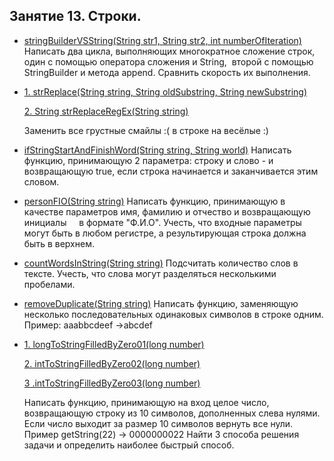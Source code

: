 ## Занятие 13. Строки.

* [stringBuilderVSString(String str1, String str2, int numberOfIteration)](UtilsString) Написать два цикла, выполняющих многократное сложение строк, один с помощью оператора сложения и String, 
второй с помощью StringBuilder и метода append. Сравнить скорость их выполнения.

* [1. strReplace(String string, String oldSubstring, String newSubstring)](UtilsString) <p>
 [2. String strReplaceRegEx(String string)](UtilsString) <p>
Заменить все грустные смайлы :( в строке на весёлые :)

* [ifStringStartAndFinishWord(String string, String world)](UtilsString) Написать функцию, принимающую 2 параметра: строку и слово - и возвращающую true, если строка начинается и заканчивается этим словом.

* [personFIO(String string)](UtilsString) Написать функцию, принимающую в качестве параметров имя, фамилию и отчество и возвращающую инициалы
    в формате "Ф.И.О". Учесть, что входные параметры могут быть в любом регистре, а результирующая строка должна быть в верхнем.

* [countWordsInString(String string)](UtilsString) Подсчитать количество слов в тексте. Учесть, что слова могут разделяться несколькими пробелами.

* [removeDuplicate(String string)](UtilsString) Написать функцию, заменяющую несколько последовательных одинаковых символов в строке одним.
   Пример: aaabbcdeef ->abcdef

* [1. longToStringFilledByZero01(long number)](UtilsString) <p> 
[2. intToStringFilledByZero02(long number)](UtilsString)  <p>
[3 .intToStringFilledByZero03(long number)](UtilsString) <p> Написать функцию, принимающую на вход целое число, возвращающую строку из 10 символов, дополненных слева нулями. Если число выходит за размер 10 символов вернуть все нули. 
Пример getString(22) -> 0000000022
Найти 3 способа решения задачи и определить наиболее быстрый способ.